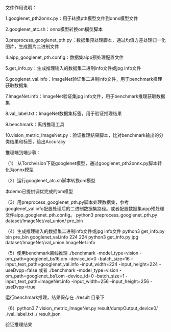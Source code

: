 文件作用说明：

1.googlenet_pth2onnx.py：用于转换pth模型文件到onnx模型文件

2.googlenet_atc.sh：onnx模型转换om模型脚本

3.preprocess_googlenet_pth.py：数据集预处理脚本，通过均值方差处理归一化图片，生成图片二进制文件

4.aipp_googlenet_pth.config：数据集aipp预处理配置文件

5.get_info.py：生成推理输入的数据集二进制info文件或jpg info文件

6.googlenet_val.info：ImageNet验证集二进制info文件，用于benchmark推理获取数据集

7.ImageNet.info：ImageNet验证集jpg info文件，用于benchmark推理获取数据集

8.val_label.txt：ImageNet数据集标签，用于验证推理结果

9.benchmark：离线推理工具

10.vision_metric_ImageNet.py：验证推理结果脚本，比对benchmark输出的分类结果和标签，给出Accuracy





推理端到端步骤：

（1） 从Torchvision下载googlenet模型，通过googlenet_pth2onnx.py脚本转化为onnx模型



（2）运行googlenet_atc.sh脚本转换om模型

本demo已提供调优完成的om模型



（3）用preprocess_googlenet_pth.py脚本处理数据集，参考googlenet_val.info配置处理后的二进制数据集路径。或者配置数据集aipp预处理文件aipp_googlenet_pth.config。
    python3 preprocess_googlenet_pth.py dataset/ImageNet/val_union/ pre_bin



（4）生成推理输入的数据集二进制info文件或jpg info文件
     python3 get_info.py bin pre_bin googlenet_val.info 224 224
	 python3 get_info.py jpg dataset/ImageNet/val_union ImageNet.info



（5）使用benchmark离线推理
    ./benchmark -model_type=vision -om_path=googlenet_bs16.om -device_id=0 -batch_size=16 -input_text_path=googlenet_val.info -input_width=224 -input_height=224 -useDvpp=false
	或者
	./benchmark -model_type=vision -om_path=googlenet_bs1.om -device_id=0 -batch_size=1 -input_text_path=ImageNet.info -input_width=256 -input_height=256 -useDvpp=true
    

运行benchmark推理，结果保存在 ./result 目录下



（6）python3.7 vision_metric_ImageNet.py result/dumpOutput_device0/ ./val_label.txt ./ result.json

验证推理结果

